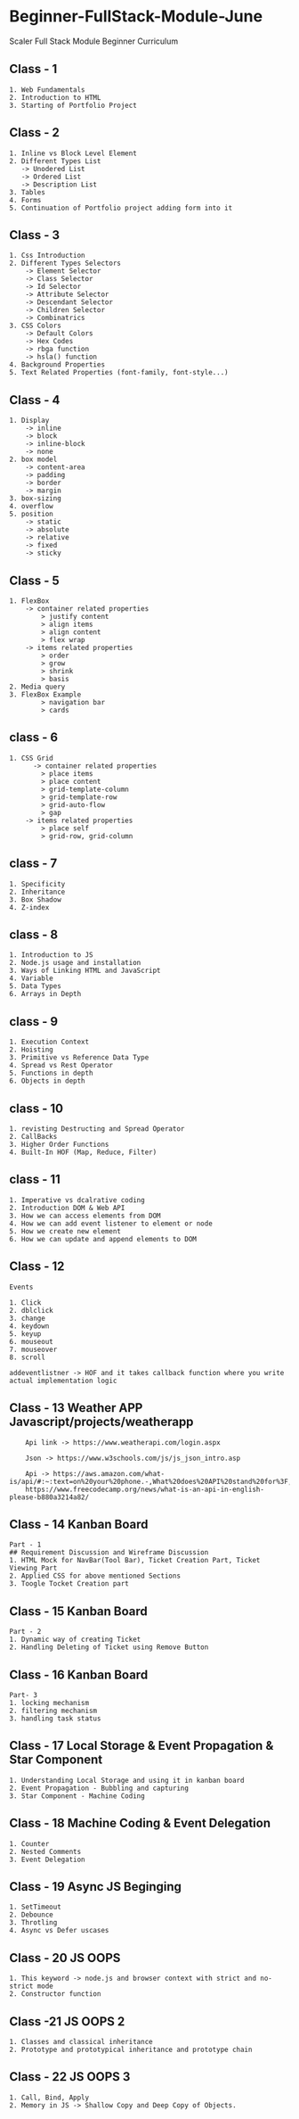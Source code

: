 # Beginner-FullStack-Module-June

Scaler Full Stack Module Beginner Curriculum

## Class - 1

    1. Web Fundamentals
    2. Introduction to HTML
    3. Starting of Portfolio Project

## Class - 2

    1. Inline vs Block Level Element
    2. Different Types List
       -> Unodered List
       -> Ordered List
       -> Description List
    3. Tables
    4. Forms
    5. Continuation of Portfolio project adding form into it

## Class - 3

    1. Css Introduction
    2. Different Types Selectors
        -> Element Selector
        -> Class Selector
        -> Id Selector
        -> Attribute Selector
        -> Descendant Selector
        -> Children Selector
        -> Combinatrics
    3. CSS Colors
        -> Default Colors
        -> Hex Codes
        -> rbga function
        -> hsla() function
    4. Background Properties
    5. Text Related Properties (font-family, font-style...)

## Class - 4

    1. Display
        -> inline
        -> block
        -> inline-block
        -> none
    2. box model
        -> content-area
        -> padding
        -> border
        -> margin
    3. box-sizing
    4. overflow
    5. position
        -> static
        -> absolute
        -> relative
        -> fixed
        -> sticky

## Class - 5

    1. FlexBox
        -> container related properties
            > justify content
            > align items
            > align content
            > flex wrap
        -> items related properties
            > order
            > grow
            > shrink
            > basis
    2. Media query
    3. FlexBox Example
            > navigation bar
            > cards

## class - 6

    1. CSS Grid
          -> container related properties
            > place items
            > place content
            > grid-template-column
            > grid-template-row
            > grid-auto-flow
            > gap
        -> items related properties
            > place self
            > grid-row, grid-column

## class - 7

    1. Specificity
    2. Inheritance
    3. Box Shadow
    4. Z-index

## class - 8

    1. Introduction to JS
    2. Node.js usage and installation
    3. Ways of Linking HTML and JavaScript
    4. Variable
    5. Data Types
    6. Arrays in Depth

## class - 9

    1. Execution Context
    2. Hoisting
    3. Primitive vs Reference Data Type
    4. Spread vs Rest Operator
    5. Functions in depth
    6. Objects in depth

## class - 10

    1. revisting Destructing and Spread Operator
    2. CallBacks
    3. Higher Order Functions
    4. Built-In HOF (Map, Reduce, Filter)

## class - 11

    1. Imperative vs dcalrative coding
    2. Introduction DOM & Web API
    3. How we can access elements from DOM
    4. How we can add event listener to element or node
    5. How we create new element
    6. How we can update and append elements to DOM

## Class - 12

    Events

    1. Click
    2. dblclick
    3. change
    4. keydown
    5. keyup
    6. mouseout
    7. mouseover
    8. scroll

    addeventlistner -> HOF and it takes callback function where you write actual implementation logic

## Class - 13 Weather APP Javascript/projects/weatherapp

        Api link -> https://www.weatherapi.com/login.aspx

        Json -> https://www.w3schools.com/js/js_json_intro.asp

        Api -> https://aws.amazon.com/what-is/api/#:~:text=on%20your%20phone.-,What%20does%20API%20stand%20for%3F,of%20service%20between%20two%20applications.
        https://www.freecodecamp.org/news/what-is-an-api-in-english-please-b880a3214a82/

## Class - 14 Kanban Board

    Part - 1
    ## Requirement Discussion and Wireframe Discussion
    1. HTML Mock for NavBar(Tool Bar), Ticket Creation Part, Ticket Viewing Part
    2. Applied CSS for above mentioned Sections
    3. Toogle Tocket Creation part

## Class - 15 Kanban Board

    Part - 2
    1. Dynamic way of creating Ticket
    2. Handling Deleting of Ticket using Remove Button

## Class - 16 Kanban Board

    Part- 3
    1. locking mechanism
    2. filtering mechanism
    3. handling task status

## Class - 17 Local Storage & Event Propagation & Star Component

    1. Understanding Local Storage and using it in kanban board
    2. Event Propagation - Bubbling and capturing
    3. Star Component - Machine Coding

## Class - 18 Machine Coding & Event Delegation

    1. Counter
    2. Nested Comments
    3. Event Delegation

## Class - 19  Async JS Beginging

    1. SetTimeout
    2. Debounce
    3. Throtling
    4. Async vs Defer uscases

## Class - 20 JS OOPS

    1. This keyword -> node.js and browser context with strict and no-strict mode
    2. Constructor function    

## Class -21  JS OOPS 2

    1. Classes and classical inheritance
    2. Prototype and prototypical inheritance and prototype chain

## Class - 22 JS OOPS 3

    1. Call, Bind, Apply
    2. Memory in JS -> Shallow Copy and Deep Copy of Objects.    